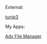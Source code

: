 <p>External:</p>
<a href="https://retail.tunip3.dev/">tunip3</a>
<br/>
<p>My Apps:</p>
<a href="ms-windows-store://pdp/?productid=9MVSVN9D3G5Z">Adv File Manager</a>

